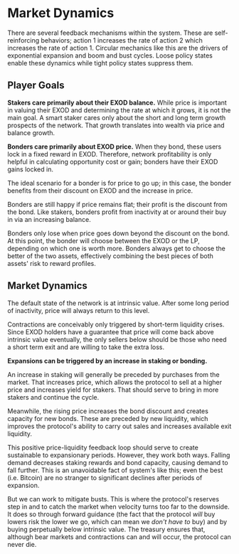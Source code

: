 # Market Dynamics

There are several feedback mechanisms within the system. These are self-reinforcing behaviors; action 1 increases the rate of action 2 which increases the rate of action 1. Circular mechanics like this are the drivers of exponential expansion and boom and bust cycles. Loose policy states enable these dynamics while tight policy states suppress them.

## Player Goals

**Stakers care primarily about their EXOD balance.** While price is important in valuing their EXOD and determining the rate at which it grows, it is not the main goal. A smart staker cares only about the short and long term growth prospects of the network. That growth translates into wealth via price and balance growth.

**Bonders care primarily about EXOD price.** When they bond, these users lock in a fixed reward in EXOD. Therefore, network profitability is only helpful in calculating opportunity cost or gain; bonders have their EXOD gains locked in.&#x20;

The ideal scenario for a bonder is for price to go up; in this case, the bonder benefits from their discount on EXOD and the increase in price.&#x20;

Bonders are still happy if price remains flat; their profit is the discount from the bond. Like stakers, bonders profit from inactivity at or around their buy in via an increasing balance.

Bonders only lose when price goes down beyond the discount on the bond. At this point, the bonder will choose between the EXOD or the LP, depending on which one is worth more. Bonders always get to choose the better of the two assets, effectively combining the best pieces of both assets' risk to reward profiles.

## Market Dynamics

The default state of the network is at intrinsic value. After some long period of inactivity, price will always return to this level.&#x20;

Contractions are conceivably only triggered by short-term liquidity crises. Since EXOD holders have a guarantee that price will come back above intrinsic value eventually, the only sellers below should be those who need a short term exit and are willing to take the extra loss.

**Expansions can be triggered by an increase in staking or bonding.**

An increase in staking will generally be preceded by purchases from the market. That increases price, which allows the protocol to sell at a higher price and increases yield for stakers. That should serve to bring in more stakers and continue the cycle.

Meanwhile, the rising price increases the bond discount and creates capacity for new bonds. These are preceded by new liquidity, which improves the protocol's ability to carry out sales and increases available exit liquidity.

This positive price-liquidity feedback loop should serve to create sustainable to expansionary periods. However, they work both ways. Falling demand decreases staking rewards and bond capacity, causing demand to fall further. This is an unavoidable fact of system's like this; even the best (i.e. Bitcoin) are no stranger to significant declines after periods of expansion.

But we can work to mitigate busts. This is where the protocol's reserves step in and to catch the market when velocity turns too far to the downside. It does so through forward guidance (the fact that the protocol _will_ buy lowers risk the lower we go, which can mean we _don't have to_ buy) and by buying perpetually below intrinsic value. The treasury ensures that, although bear markets and contractions can and will occur, the protocol can never die.

